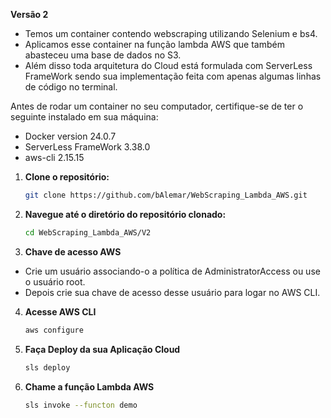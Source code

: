 **Versão 2**
- Temos um container contendo webscraping utilizando Selenium e bs4. 
- Aplicamos esse container na função lambda AWS que também abasteceu uma base de dados no S3.
- Além disso toda arquitetura do Cloud está formulada com ServerLess FrameWork sendo sua implementação feita com apenas algumas linhas de código no terminal.


Antes de rodar um container no seu computador, certifique-se de ter o seguinte instalado em sua máquina:

- Docker version 24.0.7
- ServerLess FrameWork 3.38.0
- aws-cli 2.15.15

1. **Clone o repositório:**
   ```bash
   git clone https://github.com/bAlemar/WebScraping_Lambda_AWS.git
2. **Navegue até o diretório do repositório clonado:**
   ```bash
   cd WebScraping_Lambda_AWS/V2

3. **Chave de acesso AWS**
  - Crie um usuário associando-o a política de AdministratorAccess ou use o usuário root.
  - Depois crie sua chave de acesso desse usuário para logar no AWS CLI.

4. **Acesse AWS CLI**
   ```bash
   aws configure

5. **Faça Deploy da sua Aplicação Cloud**
   ```bash
   sls deploy
6. **Chame a função Lambda AWS**
   ```bash
   sls invoke --functon demo

